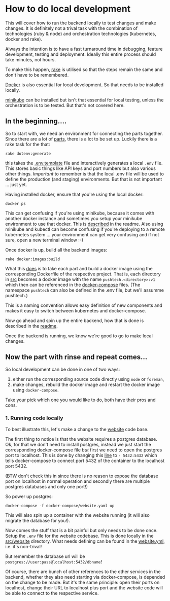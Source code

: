 # How to do local development

This will cover how to run the backend locally to test changes and
make changes. It is definitely not a trival task with the combination
of technologies (ruby & node) and orchestration technologies (kubernetes,
docker and rake).

Always the intention is to have a fast turnaround time in debugging,
feature development, testing and deployment. Ideally this entire process
should take minutes, not hours.

To make this happen, [rake](https://en.wikipedia.org/wiki/Rake_(software))
is utilised so that the steps remain the same and don't have to be remembered.

[Docker](https://en.wikipedia.org/wiki/Docker_%28software%29) is also
essential for local development. So that needs to be installed locally.

[minikube](https://kubernetes.io/docs/tutorials/kubernetes-basics/cluster-intro/)
can be installed but isn't that essential for local testing, unless the
orchestration is to be tested. But that's not covered here.

## In the beginning....

So to start with, we need an environment for connecting the parts together.
Since there are a lot of [parts](../src), there is a lot to be set up.
Luckily there is a rake task for the that:

    rake dotenv:generate

this takes the [.env.template](../.env.template) file and interactively
generates a local ```.env``` file. This stores basic things like API
keys and port numbers but also various other things. *Important* to remember
is that the local .env file will be used to define the production (and
staging) environments. But that is not important ... just yet.

Having installed docker, ensure that you're using the local docker:

    docker ps

This can get confusing if you're using minikube, because it comes with
another docker instance and sometimes you setup your minikube environment
to use that docker. This is
[described](../README.md#using-minikube-and-kubectl) in the readme. Also
using minikube and kubectl can become confusing if you're deploying
to a remote kubernetes system ... your environment can get very confusing
and if not sure, open a new terminal window :-)

Once docker is up, build all the backend images:

    rake docker:images:build

What this [does](https://github.com/pushtech-de/backend/blob/0ce53dee908ede1e6583cb23c09b0aa1b2a3824d/lib/tasks/docker.rake#L5-L16)
is to take each part and build a docker image using the corresponding
Dockerfile of the respective project. That is, each directory in [src](../src)
becomes a docker image with the name ```pushtech.<directory>:v1```
which then can be referenced in the [docker-compose](../docker-compose)
files. (The namespace ```pushtech``` can also be defined in the .env
file, but we'll assumme pushtech.)

This is a naming convention allows easy definition of new components
and makes it easy to switch between kubernetes and docker-compose.

Now go ahead and spin up the entire backend, how that is done is described in the [readme](https://github.com/pushtech-de/backend/blob/0ce53dee908ede1e6583cb23c09b0aa1b2a3824d/README.md#using-docker-compose).

Once the backend is running, we know we're good to go to make local changes.

## Now the part with rinse and repeat comes...

So local development can be done in one of two ways:

1. either run the corresponding source code directly using ```node``` or
   ```foreman```,
2. make changes, rebuild the docker image and restart the docker image
   using ```docker-compose```.

Take your pick which one you would like to do, both have their pros and cons.

### 1. Running code locally

To best illustrate this, let's make a change to the [website](../src/website)
code base.

The first thing to notice is that the website requires a postgres database.
Ok, for that we don't need to install postgres, instead we just start the
corresponding docker-compose file *but* first we need to open the postgres
port to localhost. This is done by changing this
[line](https://github.com/pushtech-de/backend/blob/0ce53dee908ede1e6583cb23c09b0aa1b2a3824d/docker-compose/website.yml#L9)
to ```- 5432:5432``` which tells docker-compose to connect port 5432 of the
container to the localhost port 5432.

(BTW don't check this in since there is no reason to expose the database
port on localhost in normal operation and secondly there are multiple
postgres databases and only one port!)

So power up postgres:

    docker-compose -f docker-compose/website.yaml up

This will also spin up a container with the website running (it will
also migrate the database for you!).

Now comes the stuff that is a bit painful but only needs to be done once.
Setup the ```.env``` file for the website codebase. This is done locally
in the [src/website](../src/website) directory. What needs defining can
be found in the [website.yml](https://github.com/pushtech-de/backend/blob/0ce53dee908ede1e6583cb23c09b0aa1b2a3824d/docker-compose/website.yml#L23-L50),
i.e. it's non-trival!

But remember the database url will be
```postgres://user:pass@localhost:5432/dbname```!

Of course, there are bunch of other references to the other services
in the backend, whether they also need starting via docker-compose, is
depended on the change to be made. But it's the same principle: open their
ports on localhost, change their URL to localhost plus port and the website
code will be able to connect to the respective service.
